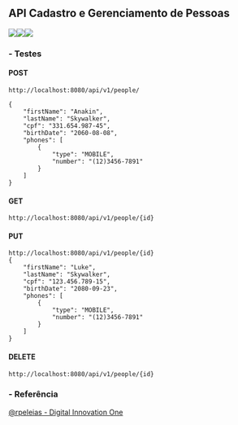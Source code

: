 ## API Cadastro e Gerenciamento de Pessoas
<img src="https://img.shields.io/badge/JAVA-Spring%20Boot-green"/><img src="https://img.shields.io/badge/Lombok-red"/><img src="https://img.shields.io/badge/H2-blue"/>

### - Testes 
#### POST 
    http://localhost:8080/api/v1/people/

    {
        "firstName": "Anakin",
        "lastName": "Skywalker",
        "cpf": "331.654.987-45",
        "birthDate": "2060-08-08",
        "phones": [
            {
                "type": "MOBILE",
                "number": "(12)3456-7891"
            }
	    ]
    }
#### GET
    http://localhost:8080/api/v1/people/{id} 

#### PUT
    http://localhost:8080/api/v1/people/{id}
    {
        "firstName": "Luke",
        "lastName": "Skywalker",
        "cpf": "123.456.789-15",
        "birthDate": "2080-09-23",
        "phones": [
            {
                "type": "MOBILE",
                "number": "(12)3456-7891"
            }
        ]
    }

#### DELETE
    http://localhost:8080/api/v1/people/{id}



### - Referência
[@rpeleias - Digital Innovation One](https://github.com/rpeleias/personapi_digital_innovation_one)